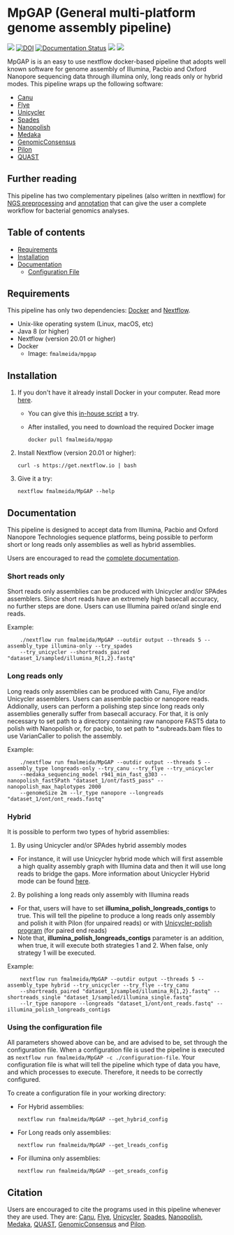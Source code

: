 # MpGAP (General multi-platform genome assembly pipeline)

![](https://travis-ci.com/fmalmeida/MpGAP.svg?branch=master) [![DOI](https://zenodo.org/badge/200904121.svg)](https://zenodo.org/badge/latestdoi/200904121) [![Documentation Status](https://readthedocs.org/projects/mpgap/badge/?version=latest)](https://mpgap.readthedocs.io/en/latest/?badge=latest) ![](https://img.shields.io/docker/cloud/build/fmalmeida/mpgap) ![](https://img.shields.io/badge/Nextflow-v20.01-yellowgreen)

MpGAP is is an easy to use nextflow docker-based pipeline that adopts well known software for genome assembly of Illumina, Pacbio and Oxford Nanopore sequencing data through illumina only, long reads only or hybrid modes. This pipeline wraps up the following software:

* [Canu](https://github.com/marbl/canu)
* [Flye](https://github.com/fenderglass/Flye)
* [Unicycler](https://github.com/rrwick/Unicycler)
* [Spades](https://github.com/ablab/spades)
* [Nanopolish](https://github.com/jts/nanopolish)
* [Medaka](https://github.com/nanoporetech/medaka)
* [GenomicConsensus](https://github.com/PacificBiosciences/GenomicConsensus)
* [Pilon](https://github.com/broadinstitute/pilon)
* [QUAST](https://github.com/ablab/quast)

## Further reading

This pipeline has two complementary pipelines (also written in nextflow) for [NGS preprocessing](https://github.com/fmalmeida/ngs-preprocess) and [annotation](https://github.com/fmalmeida/bacannot) that can give the user a complete workflow for bacterial genomics analyses.

## Table of contents

* [Requirements](https://github.com/fmalmeida/MpGAP#requirements)
* [Installation](https://github.com/fmalmeida/MpGAP#installation)
* [Documentation](https://github.com/fmalmeida/MpGAP#documentation)
  * [Configuration File](https://github.com/fmalmeida/MpGAP#using-the-configuration-file)

## Requirements

This pipeline has only two dependencies: [Docker](https://www.docker.com) and [Nextflow](https://github.com/nextflow-io/nextflow).

* Unix-like operating system (Linux, macOS, etc)
* Java 8 (or higher)
* Nextflow (version 20.01 or higher)
* Docker
  * Image: `fmalmeida/mpgap`

## Installation

1. If you don't have it already install Docker in your computer. Read more [here](https://docs.docker.com/).
    * You can give this [in-house script](https://github.com/fmalmeida/bioinfo/blob/master/dockerfiles/docker_install.sh) a try.
    * After installed, you need to download the required Docker image

          docker pull fmalmeida/mpgap

2. Install Nextflow (version 20.01 or higher):

       curl -s https://get.nextflow.io | bash

3. Give it a try:

       nextflow fmalmeida/MpGAP --help

## Documentation

This pipeline is designed to accept data from Illumina, Pacbio and Oxford Nanopore Technologies sequence platforms, being possible to perform short or long reads only assemblies as well as hybrid assemblies.

Users are encouraged to read the [complete documentation](https://mpgap.readthedocs.io/en/latest/index.html).

### Short reads only

Short reads only assemblies can be produced with Unicycler and/or SPAdes assemblers. Since short reads have an extremely high basecall accuracy, no further steps are done. Users can use Illumina paired or/and single end reads.

Example:

        ./nextflow run fmalmeida/MpGAP --outdir output --threads 5 --assembly_type illumina-only --try_spades
        --try_unicycler --shortreads_paired "dataset_1/sampled/illumina_R{1,2}.fastq"

### Long reads only

Long reads only assemblies can be produced with Canu, Flye and/or Unicycler assemblers. Users can assemble pacbio or nanopore reads. Addionally, users can perform a polishing step since long reads only assemblies generally suffer from basecall accuracy. For that, it is only necessary to set path to a directory containing raw nanopore FAST5 data to polish with Nanopolish or, for pacbio, to set path to \*.subreads.bam files to use VarianCaller to polish the assembly.

Example:

        ./nextflow run fmalmeida/MpGAP --outdir output --threads 5 --assembly_type longreads-only --try_canu --try_flye --try_unicycler
        --medaka_sequencing_model r941_min_fast_g303 --nanopolish_fast5Path "dataset_1/ont/fast5_pass" --nanopolish_max_haplotypes 2000
        --genomeSize 2m --lr_type nanopore --longreads "dataset_1/ont/ont_reads.fastq"

### Hybrid

It is possible to perform two types of hybrid assemblies:

1. By using Unicycler and/or SPAdes hybrid assembly modes
  * For instance, it will use Unicycler hybrid mode which will first assemble a high quality assembly graph with Illumina data and then it will use long reads to bridge the gaps. More information about Unicycler Hybrid mode can be found [here](https://github.com/rrwick/Unicycler#method-hybrid-assembly).
2. By polishing a long reads only assembly with Illumina reads
  * For that, users will have to set **illumina_polish_longreads_contigs** to true. This will tell the pipeline to produce a long reads only assembly and polish it with Pilon (for unpaired reads) or with [Unicycler-polish program](https://github.com/rrwick/Unicycler/blob/master/docs/unicycler-polish.md) (for paired end reads)
  * Note that, **illumina_polish_longreads_contigs** parameter is an addition, when true, it will execute both strategies 1 and 2. When false, only strategy 1 will be executed.

Example:

        nextflow run fmalmeida/MpGAP --outdir output --threads 5 --assembly_type hybrid --try_unicycler --try_flye --try_canu
        --shortreads_paired "dataset_1/sampled/illumina_R{1,2}.fastq" --shortreads_single "dataset_1/sampled/illumina_single.fastq"
        --lr_type nanopore --longreads "dataset_1/ont/ont_reads.fastq" --illumina_polish_longreads_contigs

### Using the configuration file

All parameters showed above can be, and are advised to be, set through the configuration file. When a configuration file is used the pipeline is executed as `nextflow run fmalmeida/MpGAP -c ./configuration-file`. Your configuration file is what will tell the pipeline which type of data you have, and which processes to execute. Therefore, it needs to be correctly configured.

To create a configuration file in your working directory:

* For Hybrid assemblies:

      nextflow run fmalmeida/MpGAP --get_hybrid_config

* For Long reads only assemblies:

      nextflow run fmalmeida/MpGAP --get_lreads_config

* For illumina only assemblies:

      nextflow run fmalmeida/MpGAP --get_sreads_config

## Citation

Users are encouraged to cite the programs used in this pipeline whenever they are used. They are: [Canu](https://github.com/marbl/canu), [Flye](https://github.com/fenderglass/Flye), [Unicycler](https://github.com/rrwick/Unicycler), [Spades](https://github.com/ablab/spades), [Nanopolish](https://github.com/jts/nanopolish), [Medaka](https://github.com/nanoporetech/medaka), [QUAST](https://github.com/ablab/quast), [GenomicConsensus](https://github.com/PacificBiosciences/GenomicConsensus) and [Pilon](https://github.com/broadinstitute/pilon).
